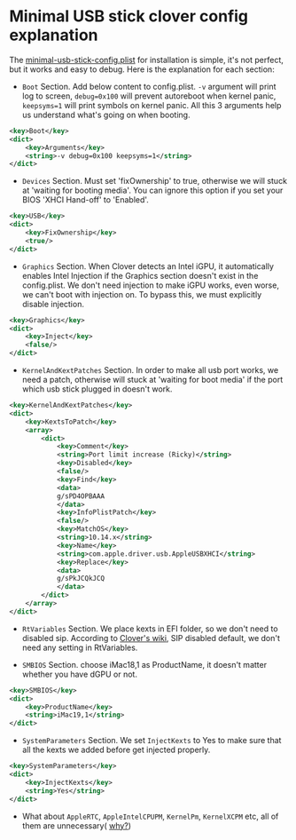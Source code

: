 # Minimal USB stick clover config explanation

The [minimal-usb-stick-config.plist](./minimal-usb-stick-config.plist) for installation is simple, it's not perfect, but it works and easy to debug. Here is the explanation for each section:

- `Boot` Section. Add below content to config.plist. `-v` argument will print log to screen, `debug=0x100` will prevent autoreboot when kernel panic, `keepsyms=1` will print symbols on kernel panic. All this 3 arguments help us understand what's going on when booting.
```xml
<key>Boot</key>
<dict>
    <key>Arguments</key>
    <string>-v debug=0x100 keepsyms=1</string>
</dict>
```

- `Devices` Section. Must set 'fixOwnership' to true, otherwise we will stuck at 'waiting for booting media'. You can ignore this option if you set your BIOS 'XHCI Hand-off' to 'Enabled'.
```xml
<key>USB</key>
<dict>
    <key>FixOwnership</key>
    <true/>
</dict>
```

- `Graphics` Section. When Clover detects an Intel iGPU, it automatically enables Intel Injection if the Graphics section doesn't exist in the config.plist. We don't need injection to make iGPU works, even worse, we can't boot with injection on. To bypass this, we must explicitly disable injection.
```xml
<key>Graphics</key>
<dict>
    <key>Inject</key>
    <false/>
</dict>
```

- `KernelAndKextPatches` Section. In order to make all usb port works, we need a patch, otherwise will stuck at 'waiting for boot media' if the port which usb stick plugged in doesn't work.
```xml
<key>KernelAndKextPatches</key>
<dict>
    <key>KextsToPatch</key>
    <array>
        <dict>
            <key>Comment</key>
            <string>Port limit increase (Ricky)</string>
            <key>Disabled</key>
            <false/>
            <key>Find</key>
            <data>
            g/sPD4OPBAAA
            </data>
            <key>InfoPlistPatch</key>
            <false/>
            <key>MatchOS</key>
            <string>10.14.x</string>
            <key>Name</key>
            <string>com.apple.driver.usb.AppleUSBXHCI</string>
            <key>Replace</key>
            <data>
            g/sPkJCQkJCQ
            </data>
        </dict>
    </array>
</dict>
```

- `RtVariables` Section. We place kexts in EFI folder, so we don't need to disabled sip. According to [Clover's wiki](https://clover-wiki.zetam.org/Configuration/RtVariables#CsrActiveConfig), SIP disabled default, we don't need any setting in RtVariables.

- `SMBIOS` Section. choose iMac18,1 as ProductName, it doesn't matter whether you have dGPU or not.
```xml
<key>SMBIOS</key>
<dict>
    <key>ProductName</key>
    <string>iMac19,1</string>
</dict>
```

- `SystemParameters` Section. We set `InjectKexts` to Yes to make sure that all the kexts we added before get injected properly.
```xml
<key>SystemParameters</key>
<dict>
    <key>InjectKexts</key>
    <string>Yes</string>
</dict>
```

- What about `AppleRTC`, `AppleIntelCPUPM`, `KernelPm`, `KernelXCPM` etc, all of them are unnecessary( [why?](https://www.tonymacx86.com/threads/pastrychefs-asus-rog-strix-z370-g-gaming-wi-fi-ac-build-w-i9-9900k-amd-vega-56.239969/page-457#post-1865430))
